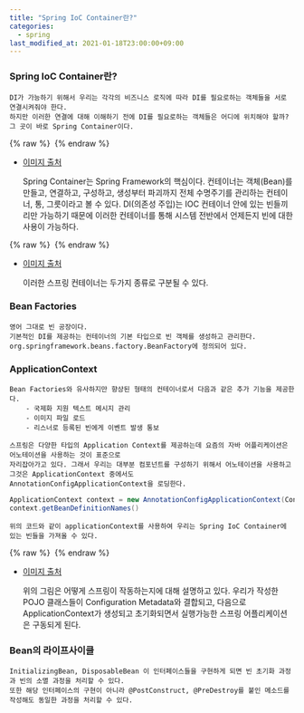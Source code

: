```yaml
---
title: "Spring IoC Container란?"
categories: 
  - spring
last_modified_at: 2021-01-18T23:00:00+09:00
---
```


### Spring IoC Container란?
    DI가 가능하기 위해서 우리는 각각의 비즈니스 로직에 따라 DI를 필요로하는 객체들을 서로 연결시켜줘야 한다.
    하지만 이러한 연결에 대해 이해하기 전에 DI를 필요로하는 객체들은 어디에 위치해야 할까?
    그 곳이 바로 Spring Container이다.

{% raw %} <img src="https://chohongjae.github.io/assets/img/20210118스프링컨테이너/container.png" alt=""> {% endraw %}
- [이미지 출처](https://medium.com/lifeinhurry/what-is-spring-container-spring-core-9f6755966fe9)
    
    
    
    Spring Container는 Spring Framework의 핵심이다.
    컨테이너는 객체(Bean)를 만들고, 연결하고, 구성하고, 생성부터 파괴까지 전체 수명주기를 관리하는 컨테이너, 통, 그릇이라고 볼 수 있다.
    DI(의존성 주입)는 IOC 컨테이너 안에 있는 빈들끼리만 가능하기 때문에 이러한 컨테이너를 통해
    시스템 전반에서 언제든지 빈에 대한 사용이 가능하다.

{% raw %} <img src="https://chohongjae.github.io/assets/img/20210118스프링컨테이너/container2.png" alt=""> {% endraw %}
- [이미지 출처](https://private.tistory.com/39)
    
    이러한 스프링 컨테이너는 두가지 종류로 구분될 수 있다.
    
    
    
### Bean Factories
    영어 그대로 빈 공장이다.
    기본적인 DI를 제공하는 컨테이너의 기본 타입으로 빈 객체를 생성하고 관리한다.
    org.springframework.beans.factory.BeanFactory에 정의되어 있다.

    
### ApplicationContext
    Bean Factories와 유사하지만 향상된 형태의 컨테이너로서 다음과 같은 추가 기능을 제공한다. 
        - 국제화 지원 텍스트 메시지 관리
        - 이미지 파일 로드
        - 리스너로 등록된 빈에게 이벤트 발생 통보
    
```text
스프링은 다양한 타입의 Application Context를 제공하는데 요즘의 자바 어플리케이션은 어노테이션을 사용하는 것이 표준으로
자리잡아가고 있다. 그래서 우리는 대부분 컴포넌트를 구성하기 위해서 어노테이션을 사용하고 그것은 ApplicationContext 중에서도
AnnotationConfigApplicationContext을 로딩한다.
```

```java
ApplicationContext context = new AnnotationConfigApplicationContext(Config.class);
context.getBeanDefinitionNames()
```

    위의 코드와 같이 applicationContext를 사용하여 우리는 Spring IoC Container에 있는 빈들을 가져올 수 있다.
    
{% raw %} <img src="https://chohongjae.github.io/assets/img/20210118스프링컨테이너/container3.png" alt=""> {% endraw %}
- [이미지 출처](https://docs.spring.io/spring-framework/docs/3.2.x/spring-framework-reference/html/beans.html)

    
    위의 그림은 어떻게 스프링이 작동하는지에 대해 설명하고 있다.
    우리가 작성한 POJO 클래스들이 Configuration Metadata와 결합되고,
    다음으로 ApplicationContext가 생성되고 초기화되면서 실행가능한 스프링 어플리케이션은 구동되게 된다. 


### Bean의 라이프사이클
    InitializingBean, DisposableBean 이 인터페이스들을 구현하게 되면 빈 초기화 과정과 빈의 소멸 과정을 처리할 수 있다.
    또한 해당 인터페이스의 구현이 아니라 @PostConstruct, @PreDestroy를 붙인 메소드를 작성해도 동일한 과정을 처리할 수 있다. 
        
    